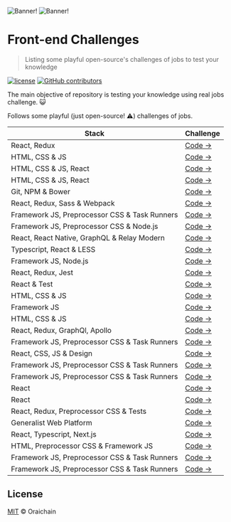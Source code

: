 ![Banner!](https://github.com/oraichain/orai/raw/master/orai/doc/logo-full-h-light.png#gh-light-mode-only)
![Banner!](https://github.com/oraichain/orai/raw/master/orai/doc/logo-full-h-dark.png#gh-dark-mode-only)

# Front-end Challenges

> Listing some playful open-source's challenges of jobs to test your knowledge

[![license](https://img.shields.io/github/license/felipefialho/frontend-challenges.svg)](/license)
[![GitHub contributors](https://img.shields.io/github/contributors/felipefialho/frontend-challenges.svg)](https://github.com/felipefialho/frontend-challenges/graphs/contributors)

The main objective of repository is testing your knowledge using real jobs challenge. :smiley_cat:

Follows some playful (just open-source! :warning:) challenges of jobs.

| Stack                                         | Challenge                                                                                     |
| --------------------------------------------- | --------------------------------------------------------------------------------------------- |
| React, Redux                                  | [Code →](https://github.com/addisonglobal/frontend-technical-test)                            |
| HTML, CSS & JS                                | [Code →](https://github.com/addisonglobal/web-technical-test)                                 |
| HTML, CSS & JS, React                         | [Code →](https://github.com/aircall/frontend-test)                                            |
| HTML, CSS & JS, React                         | [Code →](https://github.com/aircall/frontend-hiring-test)                                     |
| Git, NPM & Bower                              | [Code →](https://github.com/AmbulnzLLC/frontend-challenge)                                    |
| React, Redux, Sass & Webpack                  | [Code →](https://github.com/amarofashion/front-end-challenge/)                                |
| Framework JS, Preprocessor CSS & Task Runners | [Code →](https://github.com/ChurchDesk/cd-challenge)                                          |
| Framework JS, Preprocessor CSS & Node.js      | [Code →](https://github.com/cubonetwork/fullstack-challenge)                                  |
| React, React Native, GraphQL & Relay Modern   | [Code →](https://github.com/entria/jobs/)                                                     |
| Typescript, React & LESS                      | [Code →](https://github.com/esperco/front-end-challenge)                                      |
| Framework JS, Node.js                         | [Code →](https://github.com/ingsw-dev/frontend-test)                                          |
| React, Redux, Jest                            | [Code →](https://git.jobsity.com/jobsity/ReactChallenge/-/wikis/React-Challenge-Instructions) |
| React & Test                                  | [Code →](https://github.com/join-com/coding-challenge-frontend-react)                         |
| HTML, CSS & JS                                | [Code →](https://github.com/juntossomosmais/frontend-challenge)                               |
| Framework JS                                  | [Code →](https://github.com/lalamove/challenge/blob/master/frontend.md)                       |
| HTML, CSS & JS                                | [Code →](https://github.com/Loktra/Front-End-Engineer)                                        |
| React, Redux, GraphQl, Apollo                 | [Code →](https://github.com/pipefy/RecruitmentExercise/blob/master/FRONTENDEXERCISE.md)       |
| Framework JS, Preprocessor CSS & Task Runners | [Code →](https://github.com/roomkey/front-end-code-challenge)                                 |
| React, CSS, JS & Design                       | [Code →](https://github.com/Significa/frontend-challenge)                                     |
| Framework JS, Preprocessor CSS & Task Runners | [Code →](https://github.com/sitepoint/frontend-test)                                          |
| Framework JS, Preprocessor CSS & Task Runners | [Code →](https://github.com/SnowdogApps/front-end-recruitment-test)                           |
| React                                         | [Code →](https://github.com/storecast/frontend-challenge)                                     |
| React                                         | [Code →](https://github.com/StreamCo/react-coding-challenge)                                  |
| React, Redux, Preprocessor CSS & Tests        | [Code →](https://github.com/Travix-International/frontend-tech-test)                          |
| Generalist Web Platform                       | [Code →](https://github.com/blongg/vai-code-challenges)                                       |
| React, Typescript, Next.js                    | [Code →](https://github.com/volvo-cars/god-frontend-code-test)                                |
| HTML, Preprocessor CSS & Framework JS         | [Code →](https://github.com/Wiredcraft/test-frontend)                                         |
| Framework JS, Preprocessor CSS & Task Runners | [Code →](https://github.com/yodlr/frontend-code-challenge)                                    |
| Framework JS, Preprocessor CSS & Task Runners | [Code →](https://github.com/ZEPL/front-end-challenge)                                         |

## License

[MIT](/license) &copy; Oraichain
